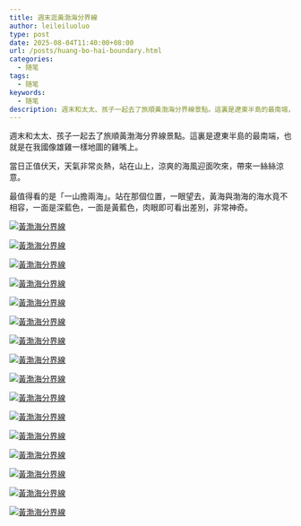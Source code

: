 ```yaml
---
title: 週末逛黃渤海分界線
author: leileiluoluo
type: post
date: 2025-08-04T11:40:00+08:00
url: /posts/huang-bo-hai-boundary.html
categories:
  - 随笔
tags:
  - 随笔
keywords:
  - 随笔
description: 週末和太太、孩子一起去了旅順黃渤海分界線景點。這裏是遼東半島的最南端，也就是在我國像雄雞一樣地圖的雞嘴上。當日正值伏天，天氣非常炎熱，站在山上，涼爽的海風迎面吹來，帶來一絲絲涼意。
---
```


週末和太太、孩子一起去了旅順黃渤海分界線景點。這裏是遼東半島的最南端，也就是在我國像雄雞一樣地圖的雞嘴上。

當日正值伏天，天氣非常炎熱，站在山上，涼爽的海風迎面吹來，帶來一絲絲涼意。

最值得看的是「一山擔兩海」。站在那個位置，一眼望去，黃海與渤海的海水竟不相容，一面是深藍色，一面是黃藍色，肉眼即可看出差別，非常神奇。

[![黃渤海分界線](https://leileiluoluo.github.io/static/images/uploads/2025/08/huang-bo-hai-boundary-1.jpg)](https://raw.githubusercontent.com/leileiluoluo/blog-images/main/2025/huang-bo-hai-boundary-1.jpg)

[![黃渤海分界線](https://leileiluoluo.github.io/static/images/uploads/2025/08/huang-bo-hai-boundary-2.jpg)](https://raw.githubusercontent.com/leileiluoluo/blog-images/main/2025/huang-bo-hai-boundary-2.jpg)

[![黃渤海分界線](https://leileiluoluo.github.io/static/images/uploads/2025/08/huang-bo-hai-boundary-3.jpg)](https://raw.githubusercontent.com/leileiluoluo/blog-images/main/2025/huang-bo-hai-boundary-3.jpg)

[![黃渤海分界線](https://leileiluoluo.github.io/static/images/uploads/2025/08/huang-bo-hai-boundary-4.jpg)](https://raw.githubusercontent.com/leileiluoluo/blog-images/main/2025/huang-bo-hai-boundary-4.jpg)

[![黃渤海分界線](https://leileiluoluo.github.io/static/images/uploads/2025/08/huang-bo-hai-boundary-5.jpg)](https://raw.githubusercontent.com/leileiluoluo/blog-images/main/2025/huang-bo-hai-boundary-5.jpg)

[![黃渤海分界線](https://leileiluoluo.github.io/static/images/uploads/2025/08/huang-bo-hai-boundary-6.jpg)](https://raw.githubusercontent.com/leileiluoluo/blog-images/main/2025/huang-bo-hai-boundary-6.jpg)

[![黃渤海分界線](https://leileiluoluo.github.io/static/images/uploads/2025/08/huang-bo-hai-boundary-7.jpg)](https://raw.githubusercontent.com/leileiluoluo/blog-images/main/2025/huang-bo-hai-boundary-7.jpg)

[![黃渤海分界線](https://leileiluoluo.github.io/static/images/uploads/2025/08/huang-bo-hai-boundary-8.jpg)](https://raw.githubusercontent.com/leileiluoluo/blog-images/main/2025/huang-bo-hai-boundary-8.jpg)

[![黃渤海分界線](https://leileiluoluo.github.io/static/images/uploads/2025/08/huang-bo-hai-boundary-9.jpg)](https://raw.githubusercontent.com/leileiluoluo/blog-images/main/2025/huang-bo-hai-boundary-9.jpg)

[![黃渤海分界線](https://leileiluoluo.github.io/static/images/uploads/2025/08/huang-bo-hai-boundary-10.jpg)](https://raw.githubusercontent.com/leileiluoluo/blog-images/main/2025/huang-bo-hai-boundary-10.jpg)

[![黃渤海分界線](https://leileiluoluo.github.io/static/images/uploads/2025/08/huang-bo-hai-boundary-11.jpg)](https://raw.githubusercontent.com/leileiluoluo/blog-images/main/2025/huang-bo-hai-boundary-11.jpg)

[![黃渤海分界線](https://leileiluoluo.github.io/static/images/uploads/2025/08/huang-bo-hai-boundary-12.jpg)](https://raw.githubusercontent.com/leileiluoluo/blog-images/main/2025/huang-bo-hai-boundary-12.jpg)

[![黃渤海分界線](https://leileiluoluo.github.io/static/images/uploads/2025/08/huang-bo-hai-boundary-13.jpg)](https://raw.githubusercontent.com/leileiluoluo/blog-images/main/2025/huang-bo-hai-boundary-13.jpg)

[![黃渤海分界線](https://leileiluoluo.github.io/static/images/uploads/2025/08/huang-bo-hai-boundary-14.jpg)](https://raw.githubusercontent.com/leileiluoluo/blog-images/main/2025/huang-bo-hai-boundary-14.jpg)

[![黃渤海分界線](https://leileiluoluo.github.io/static/images/uploads/2025/08/huang-bo-hai-boundary-15.jpg)](https://raw.githubusercontent.com/leileiluoluo/blog-images/main/2025/huang-bo-hai-boundary-15.jpg)

[![黃渤海分界線](https://leileiluoluo.github.io/static/images/uploads/2025/08/huang-bo-hai-boundary-16.jpg)](https://raw.githubusercontent.com/leileiluoluo/blog-images/main/2025/huang-bo-hai-boundary-16.jpg)
